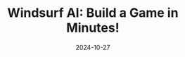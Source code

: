 ---
categories:
- Development
date: 2024-10-27
description: Learn to use Windsurf AI to quickly build a game similar to Chrome's
  offline dinosaur game. This tutorial covers setup, coding, and deployment.
duration: 10 minutes
layout: course
level: Beginner
sections:
- description: Introduction to Windsurf AI and its capabilities; addressing viewer
    requests for a tutorial.
  timestamp: 00:00
  title: "\U0001F3AC Introduction: Windsurf AI Overview"
- description: Guidance on downloading Windsurf Editor and creating a new project;
    explanation of key bindings and theme selection.
  timestamp: 00:36
  title: "\U0001F4BB Getting Started: Setup and Installation"
- description: Steps to create a React app using Windsurf's terminal commands, handling
    potential npm issues, and showcasing the simplicity of the process.
  timestamp: 01:43
  title: "\U0001F6E0️ Project Initialization: Creating a React App"
- description: Using Windsurf's AI capabilities to generate a sidescroller game based
    on a descriptive prompt; adding images and context to enhance generation.
  timestamp: 03:27
  title: "\U0001F680 Building the Game: Coding with Windsurf AI"
- description: Testing the generated game; highlighting the functionality, score tracking,
    and collision detection. Highlighting real-time code reflection and its advantages.
  timestamp: 07:53
  title: "\U0001F3AE Game Play and High Scores"
- description: Exploring Windsurf's chat feature for clarifying code sections; demonstrating
    how to interact with the AI for explanations and context.
  timestamp: 08:18
  title: "\U0001F4AC  Chat-Based Coding Assistance"
- description: Summary of the tutorial; promoting future videos covering deployment
    to a live website and other AI tool comparisons.
  timestamp: 09:24
  title: "\U0001F3AF Conclusion & Next Steps"
tags:
- Windsurf
- AI
- Coding
- Game Development
- Prompt Engineering
- React
thumbnail: https://i.ytimg.com/vi/ZEqSuggBKo8/sddefault.jpg
title: 'Windsurf AI: Build a Game in Minutes!'
videoId: ZEqSuggBKo8
---